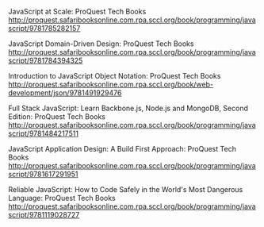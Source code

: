 JavaScript at Scale: ProQuest Tech Books
 http://proquest.safaribooksonline.com.rpa.sccl.org/book/programming/javascript/9781785282157

JavaScript Domain-Driven Design: ProQuest Tech Books
 http://proquest.safaribooksonline.com.rpa.sccl.org/book/programming/javascript/9781784394325

Introduction to JavaScript Object Notation: ProQuest Tech Books
 http://proquest.safaribooksonline.com.rpa.sccl.org/book/web-development/json/9781491929476

Full Stack JavaScript: Learn Backbone.js, Node.js and MongoDB, Second Edition: ProQuest Tech Books
 http://proquest.safaribooksonline.com.rpa.sccl.org/book/programming/javascript/9781484217511

JavaScript Application Design: A Build First Approach: ProQuest Tech Books
 http://proquest.safaribooksonline.com.rpa.sccl.org/book/programming/javascript/9781617291951

Reliable JavaScript: How to Code Safely in the World's Most Dangerous Language: ProQuest Tech Books
 http://proquest.safaribooksonline.com.rpa.sccl.org/book/programming/javascript/9781119028727

